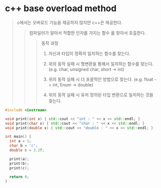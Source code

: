 # c++ base overload method

> c에서는 오버로드 기능을 제공하지 않지만 c++은 제공한다.
>
> > 컴파일러가 알아서 적합한 인자를 가지는 함수 를 찾아서 호출한다.
> >
> > > 동작 과정
> > >
> > > 1. 자신과 타입이 정확히 일치하는 함수를 찾는다.
> > >
> > > 2. 위의 동작 실패 시 형변환을 통해서 일치하는 함수를 찾는다. (e.g. char, unsigned char, short -> int)
> > >
> > > 3. 위의 동작 실패 시 더 포괄적인 방법으로 찾는다. (e.g. float -> int, Enum -> double)
> > >
> > > 4. 위의 동작 실패 시 유저 정의된 타입 변환으로 일치하는 것을 찾는다.

```cpp
#include <iostream>

void print(int x) { std::cout << "int : " << x << std::endl; }
void print(char x) { std::cout << "char : " << x << std::endl; }
void print(double x) { std::cout << "double : " << x << std::endl; }

int main() {
  int a = 1;
  char b = 'c';
  double c = 3.2f;

  print(a);
  print(b);
  print(c);

  return 0;
}
```
